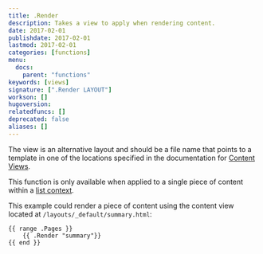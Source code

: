 ```yaml
---
title: .Render
description: Takes a view to apply when rendering content.
date: 2017-02-01
publishdate: 2017-02-01
lastmod: 2017-02-01
categories: [functions]
menu:
  docs:
    parent: "functions"
keywords: [views]
signature: [".Render LAYOUT"]
workson: []
hugoversion:
relatedfuncs: []
deprecated: false
aliases: []
---
```


The view is an alternative layout and should be a file name that points to a template in one of the locations specified in the documentation for [Content Views](/templates/views).

This function is only available when applied to a single piece of content within a [list context].

This example could render a piece of content using the content view located at `/layouts/_default/summary.html`:

```
{{ range .Pages }}
    {{ .Render "summary"}}
{{ end }}
```

[list context]: /templates/lists/
